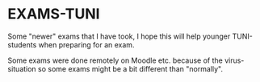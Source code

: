 # EXAMS-TUNI
Some "newer" exams that I have took, I hope this will help younger TUNI-students when preparing for an exam. 

Some exams were done remotely on Moodle etc. because of the virus-situation so some exams might be a bit different than "normally".

